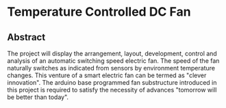 # Temperature Controlled DC Fan

 ## Abstract
 
 The project will display the arrangement, layout, development, control and analysis of an automatic switching speed electric fan. The speed of the fan 
 naturally switches as indicated from sensors by environment temperature changes. This venture of a smart electric fan
 can be termed as "clever innovation". The arduino base programmed fan substructure introduced in this
 project is required to satisfy the necessity of advances "tomorrow will be better than today".
 
